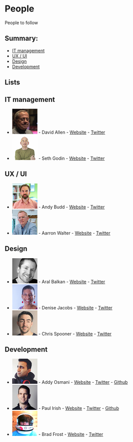 # People

People to follow

## Summary:

* [IT management](#it-management)
* [UX / UI](#ux--ui)
* [Design](#design)
* [Development](#development)

## Lists

## IT management

* ![David Allen](source/img/people/david-allen.jpg) - David Allen - [Website](http://gettingthingsdone.com/) - [Twitter](https://twitter.com/gtdguy)
* ![Seth Godin](source/img/people/seth-godin.jpg) - Seth Godin - [Website](http://sethgodin.typepad.com/) - [Twitter](https://twitter.com/ThisIsSethsBlog)

## UX / UI

* ![Andy Budd](source/img/people/andy-budd.jpg) - Andy Budd - [Website](http://www.andybudd.com/) - [Twitter](https://twitter.com/andybudd)
* ![Aarron Walter](source/img/people/aarron-walter.jpg) - Aarron Walter - [Website](http://aarronwalter.com/) - [Twitter](https://twitter.com/aarron)

## Design

* ![Aral Balkan](source/img/people/aral-balkan.jpg) - Aral Balkan - [Website](https://ind.ie/) - [Twitter](https://twitter.com/aral)
* ![Denise Jacobs](source/img/people/denise-jacobs.jpg) - Denise Jacobs - [Website](http://denisejacobs.com/) - [Twitter](https://twitter.com/denisejacobs)
* ![Chris Spooner](source/img/people/chris-spooner.jpg) - Chris Spooner - [Website](http://blog.spoongraphics.co.uk/) - [Twitter](https://twitter.com/chrisspooner)

## Development

* ![Addy Osmani](source/img/people/addy-osmani.jpg) - Addy Osmani - [Website](https://addyosmani.com/blog/) - [Twitter](https://twitter.com/addyosmani) - [Github](https://github.com/addyosmani)
* ![Paul Irish](source/img/people/paul-irish.jpg) - Paul Irish - [Website](http://www.paulirish.com/) - [Twitter](https://twitter.com/paul_irish) - [Github](https://github.com/paulirish)
* ![Brad Frost](source/img/people/brad-frost.jpg) - Brad Frost - [Website](http://bradfrost.com/) - [Twitter](https://twitter.com/brad_frost)